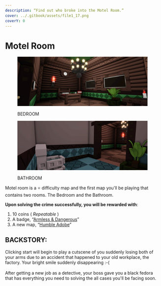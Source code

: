 ```yaml
---
description: “Find out who broke into the Motel Room.”
cover: ../.gitbook/assets/file1_17.png
coverY: 0
---
```


# Motel Room

<div data-full-width="true"><figure><img src="../.gitbook/assets/file1_17.png" alt=""><figcaption><p>BEDROOM</p></figcaption></figure> <figure><img src="../.gitbook/assets/file2_3.png" alt=""><figcaption><p>BATHROOM</p></figcaption></figure></div>

Motel room is a ⭐ difficulty map and the first map you'll be playing that contains two rooms. The Bedroom and the Bathroom.

**Upon solving the crime successfully, you will be rewarded with**:

1. 10 coins ( _Repeatable_ )
2. A badge, “[Armless & Dangerous](../Achievements/Armless\&Dangerous.md)”
3. A new map, “[Humble Adobe](HumbleAbode.md)”

## BACKSTORY:

Clicking start will begin to play a cutscene of you suddenly losing both of your arms due to an accident that happened to your old workplace, the factory. Your bright smile suddenly disappearing :-(\
\
After getting a new job as a detective, your boss gave you a black fedora that has everything you need to solving the all cases you'll be facing soon.
